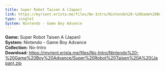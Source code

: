```yaml
---
title: Super Robot Taisen A (Japan)
link: https://myrient.erista.me/files/No-Intro/Nintendo%20-%20Game%20Boy%20Advance/Super%20Robot%20Taisen%20A%20(Japan).zip
type: single1
System: Nintendo - Game Boy Advance
---
```

<b>Game:</b> Super Robot Taisen A (Japan)<br>
<b>System:</b> Nintendo - Game Boy Advance<br>
<b>Collection:</b> No-Intro<br>
<b>Download:</b> https://myrient.erista.me/files/No-Intro/Nintendo%20-%20Game%20Boy%20Advance/Super%20Robot%20Taisen%20A%20(Japan).zip